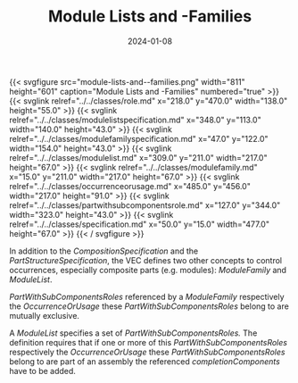 ﻿---
title: Module Lists and -Families
toc: false
type: specs
layout: diagram
date: "2024-01-08"
draft: false
specification: VEC
version: 2.1.0
documentType: "Recommendation"
elementType: Diagram
classes:
  - Role
  - ModuleListSpecification
  - ModuleFamilySpecification
  - ModuleList
  - ModuleFamily
  - OccurrenceOrUsage
  - PartWithSubComponentsRole
  - Specification
menu:
  VEC-2.1.0:    
    parent: composite-part-descriptions
    identifier: composite-part-descriptions/module-lists-and--families
    weight: 1008004 

# Prev/next pager order (if `docs_section_pager` enabled in `params.toml`)
weight: 1008004
---
{{< svgfigure src="module-lists-and--families.png" width="811" height="601" caption="Module Lists and -Families" numbered="true" >}}
  {{< svglink relref="../../classes/role.md" x="218.0" y="470.0" width="138.0" height="55.0" >}}
  {{< svglink relref="../../classes/modulelistspecification.md" x="348.0" y="113.0" width="140.0" height="43.0" >}}
  {{< svglink relref="../../classes/modulefamilyspecification.md" x="47.0" y="122.0" width="154.0" height="43.0" >}}
  {{< svglink relref="../../classes/modulelist.md" x="309.0" y="211.0" width="217.0" height="67.0" >}}
  {{< svglink relref="../../classes/modulefamily.md" x="15.0" y="211.0" width="217.0" height="67.0" >}}
  {{< svglink relref="../../classes/occurrenceorusage.md" x="485.0" y="456.0" width="217.0" height="91.0" >}}
  {{< svglink relref="../../classes/partwithsubcomponentsrole.md" x="127.0" y="344.0" width="323.0" height="43.0" >}}
  {{< svglink relref="../../classes/specification.md" x="50.0" y="15.0" width="477.0" height="67.0" >}}
{{< / svgfigure >}}
<p> In addition to the <i>CompositionSpecification</i> and the <i>PartStructureSpecification</i>, the VEC defines two other concepts to control occurrences, especially composite parts (e.g. modules): <i>ModuleFamily</i> and <i>ModuleList</i>.      </p>      <p> <i>PartWithSubComponentsRoles</i> referenced by a <i>ModuleFamily </i>respectively the <i>OccurrenceOrUsage</i> these <i>PartWithSubComponentsRoles</i> belong to are mutually exclusive.      </p>      <p> A <i>ModuleList</i> specifies a set of <i>PartWithSubComponentsRoles. </i>The definition requires that if one or more of this <i>PartWithSubComponentsRoles</i> respectively the <i>OccurrenceOrUsage</i> these <i>PartWithSubComponentsRoles</i> belong to are part of an assembly the referenced <i>completionComponents</i> have to be added.      </p>